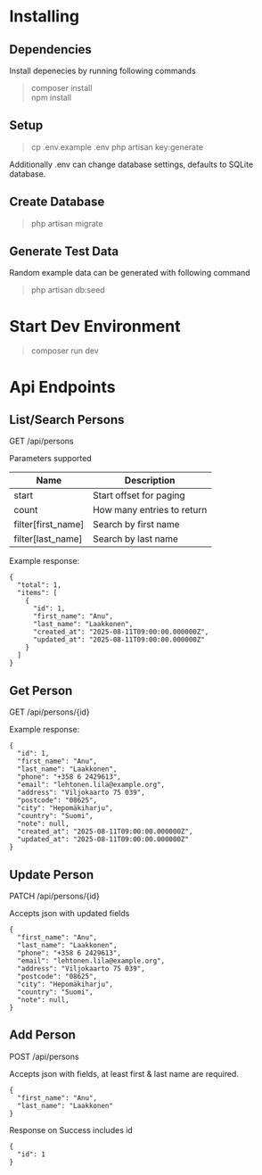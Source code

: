 # Installing

## Dependencies

Install depenecies by running following commands

> composer install  
> npm install  

## Setup

> cp .env.example .env
> php artisan key:generate

Additionally .env can change database settings, defaults to SQLite database.

## Create Database

> php artisan migrate

## Generate Test Data

Random example data can be generated with following command

> php artisan db:seed 

# Start Dev Environment

> composer run dev

# Api Endpoints

## List/Search Persons

GET /api/persons

Parameters supported

| Name               | Description                |
| ------------------ | -------------------------- |
| start              | Start offset for paging    |
| count              | How many entries to return |
| filter[first_name] | Search by first name       |
| filter[last_name]  | Search by last name        |

Example response:

```
{
  "total": 1,
  "items": [
    {
      "id": 1,
      "first_name": "Anu",
      "last_name": "Laakkonen",
      "created_at": "2025-08-11T09:00:00.000000Z",
      "updated_at": "2025-08-11T09:00:00.000000Z"
    }
  ]
}
```

## Get Person

GET /api/persons/{id}

Example response:

```
{
  "id": 1,
  "first_name": "Anu",
  "last_name": "Laakkonen",
  "phone": "+358 6 2429613",
  "email": "lehtonen.lila@example.org",
  "address": "Viljokaarto 75 039",
  "postcode": "08625",
  "city": "Hepomäkiharju",
  "country": "Suomi",
  "note": null,
  "created_at": "2025-08-11T09:00:00.000000Z",
  "updated_at": "2025-08-11T09:00:00.000000Z"
}
```

## Update Person

PATCH /api/persons/{id}

Accepts json with updated fields

```
{
  "first_name": "Anu",
  "last_name": "Laakkonen",
  "phone": "+358 6 2429613",
  "email": "lehtonen.lila@example.org",
  "address": "Viljokaarto 75 039",
  "postcode": "08625",
  "city": "Hepomäkiharju",
  "country": "Suomi",
  "note": null,
}
```

## Add Person

POST /api/persons

Accepts json with fields, at least first & last name are required.

```
{
  "first_name": "Anu",
  "last_name": "Laakkonen"
}
```

Response on Success includes id

```
{
  "id": 1
}
```